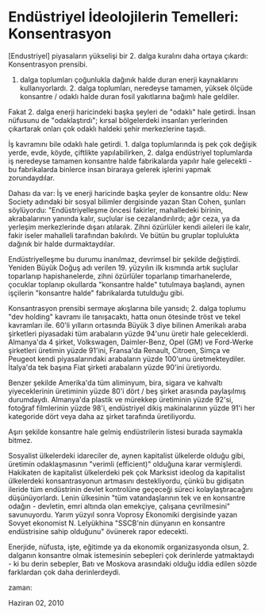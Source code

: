 # Endüstriyel İdeolojilerin Temelleri: Konsentrasyon
[Endustriyel] piyasaların yükselişi bir 2. dalga kuralını daha ortaya çıkardı: Konsentrasyon prensibi.

 1. dalga toplumları çoğunlukla dağınık halde duran enerji kaynaklarını kullanıyorlardı. 2. dalga toplumları, neredeyse tamamen, yüksek ölçüde konsantre / odaklı halde duran fosil yakıtlarına bağımlı hale geldiler.

Fakat 2. dalga enerji haricindeki başka şeyleri de "odaklı" hale getirdi. İnsan nüfusunu de "odaklaştırdı"; kırsal bölgelerdeki insanları yerlerinden çıkartarak onları çok odaklı haldeki şehir merkezlerine taşıdı.

 İş kavramını bile odaklı hale getirdi. 1. dalga toplumlarında iş pek çok değişik yerde, evde, köyde, çiftlikte yapılabilirken, 2. dalga endüstriyel toplumlarda iş neredeyse tamamen konsantre halde fabrikalarda yapılır hale gelecekti - bu fabrikalarda binlerce insan biraraya gelerek işlerini yapmak zorundaydılar.

Dahası da var: İş ve enerji haricinde başka şeyler de konsantre oldu: New Society adındaki bir sosyal bilimler dergisinde yazan Stan Cohen, şunları söylüyordu: "Endüstriyelleşme öncesi fakirler, mahalledeki birinin, akrabalarının yanında kalır, suçlular ise cezalandırılırdı; ağır ceza, ya da yerleşim merkezlerinde dışarı atılarak. Zihni özürlüler kendi aileleri ile kalır, fakir iseler mahalleli tarafından bakılırdı. Ve bütün bu gruplar toplulukta dağınık bir halde durmaktaydılar.

Endüstriyelleşme bu durumu inanılmaz, devrimsel bir şekilde değiştirdi. Yeniden Büyük Doğuş adı verilen 19. yüzyılın ilk kısmında artık suçlular toparlanıp hapishanelerde, zihni özürlüler toparlanıp timarhanelerde, çocuklar toplanıp okullarda "konsantre halde" tutulmaya başlandı, aynen işçilerin "konsantre halde" fabrikalarda tutulduğu gibi.

Konsantrasyon prensibi sermaye akışlarına bile yansıdı; 2. dalga toplumu "dev holding" kavramı ile tanışacaktı, hatta onun ötesinde tröst ve tekel kavramları ile. 60'li yılların ortasında Büyük 3 diye bilinen Amerikalı araba şirketleri piyasadaki tüm arabaların yüzde 94'unu üretir hale geleceklerdi. Almanya'da 4 şirket, Volkswagen, Daimler-Benz, Opel (GM) ve Ford-Werke şirketleri üretimin yüzde 91'ini, Fransa'da Renault, Citroen, Simça ve Peugeot kendi piyasalarındaki arabaların yüzde 100'unu üretmekteydiler. İtalya'da tek başına Fiat şirketi arabaların yüzde 90'ini üretiyordu.

Benzer şekilde Amerika'da tüm aliminyum, bira, sigara ve kahvaltı yiyeceklerinin üretiminin yüzde 80'i dört / beş şirket arasında paylaşılmış durumdaydı. Almanya'da plastik ve mürekkep üretiminin yüzde 92'si, fotoğraf filmlerinin yüzde 98'i, endüstriyel dikiş makinalarının yüzde 91'i her kategoride dört veya daha az şirket tarafında üretiliyordu. 

Aşırı şekilde konsantre hale gelmiş endüstrilerin listesi burada saymakla bitmez.

Sosyalist ülkelerdeki idareciler de, aynen kapitalist ülkelerde olduğu gibi, üretimin odaklaşmasının "verimli (efficient)" olduğuna karar vermişlerdi. Hakikaten de kapitalist ülkelerdeki pek çok Marksist ideolog da kapitalist ülkelerdeki konsantrasyonun artmasını destekliyordu, çünkü bu gidişatın ileride tüm endüstrinin devlet kontrolüne geçeceği süreci kolaylaştıracağını düşünüyorlardı. Lenin ülkesinin "tüm vatandaşlarının tek ve en konsantre odağın - devletin, emri altında olan emekçiye, çalışana çevrilmesini" savunuyordu. Yarım yüzyıl sonra Voprosy Ekonomiki dergisinde yazan Sovyet ekonomist N. Lelyükhina "SSCB'nin dünyanın en konsantre endüstrisine sahip olduğunu" övünerek rapor edecekti.

Enerjide, nüfusta, işte, eğitimde ya da ekonomik organizasyonda olsun, 2. dalganın konsantre olmak istemesinin sebepleri çok derinlerde yatmaktaydı - ki bu derin sebepler, Batı ve Moskova arasındaki olduğu iddia edilen sözde farklardan çok daha derinlerdeydi.







zaman:

Haziran 02, 2010










